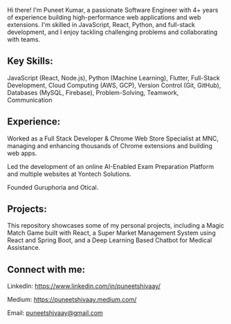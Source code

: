 Hi there!  I'm Puneet Kumar, a passionate Software Engineer with 4+ years of experience building high-performance web applications and web extensions. I'm skilled in JavaScript, React, Python, and full-stack development, and I enjoy tackling challenging problems and collaborating with teams.

## Key Skills:

JavaScript (React, Node.js), 
Python (Machine Learning), 
Flutter, 
Full-Stack Development, 
Cloud Computing (AWS, GCP), 
Version Control (Git, GitHub), 
Databases (MySQL, Firebase), 
Problem-Solving, 
Teamwork, 
Communication

## Experience:

Worked as a Full Stack Developer & Chrome Web Store Specialist at MNC, managing and enhancing thousands of Chrome extensions and building web apps.

Led the development of an online AI-Enabled Exam Preparation Platform and multiple websites at Yontech Solutions.

Founded Guruphoria and Otical.

## Projects:

This repository showcases some of my personal projects, including a Magic Match Game built with React, a Super Market Management System using React and Spring Boot, and a Deep Learning Based Chatbot for Medical Assistance.

## Connect with me:

LinkedIn: https://www.linkedin.com/in/puneetshivaay/ 

Medium: https://puneetshivaay.medium.com/

Email: puneetshivaay@gmail.com


<!--
**PuneetShivaay/PuneetShivaay** is a ✨ _special_ ✨ repository because its `README.md` (this file) appears on your GitHub profile.

Here are some ideas to get you started:

- 🔭 I’m currently working on Vragger Community Project.
- 🌱 I’m currently learning Flutter, JavaScript, Python.
- 👯 I’m looking to collaborate on ...
- 🤔 I’m looking for help with Flutter.
- 💬 Ask me about Python.
- 📫 How to reach me: Search on Google - PuneetShivaay
- 😄 Pronouns: ...
- ⚡ Fun fact: Engineer, Teacher, Writer, Learner
-->
